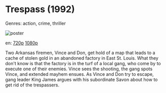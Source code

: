 # Trespass (1992)

Genres: action, crime, thriller

![poster](http://image.tmdb.org/t/p/w500/zTvIflGrVhLM6UKRqSJ4VkydLwv.jpg)

en:
  [720p](magnet:?xt=urn:btih:78215B3050FD5101EED59A46FD3F6B896A0F903F&tr=udp://glotorrents.pw:6969/announce&tr=udp://tracker.opentrackr.org:1337/announce&tr=udp://torrent.gresille.org:80/announce&tr=udp://tracker.openbittorrent.com:80&tr=udp://tracker.coppersurfer.tk:6969&tr=udp://tracker.leechers-paradise.org:6969&tr=udp://p4p.arenabg.ch:1337&tr=udp://tracker.internetwarriors.net:1337)
  [1080p](magnet:?xt=urn:btih:6442A679ACD9371485962D22C319E3A62ACC253A&tr=udp://glotorrents.pw:6969/announce&tr=udp://tracker.opentrackr.org:1337/announce&tr=udp://torrent.gresille.org:80/announce&tr=udp://tracker.openbittorrent.com:80&tr=udp://tracker.coppersurfer.tk:6969&tr=udp://tracker.leechers-paradise.org:6969&tr=udp://p4p.arenabg.ch:1337&tr=udp://tracker.internetwarriors.net:1337)
  


Two Arkansas firemen, Vince and Don, get hold of a map that leads to a cache of stolen gold in an abandoned factory in East St. Louis. What they don't know is that the factory is in the turf of a local gang, who come by to execute one of their enemies. Vince sees the shooting, the gang spots Vince, and extended mayhem ensues. As Vince and Don try to escape, gang leader King James argues with his subordinate Savon about how to get rid of the trespassers.